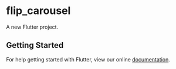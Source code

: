 # flip_carousel

A new Flutter project.

## Getting Started

For help getting started with Flutter, view our online
[documentation](https://flutter.io/).
